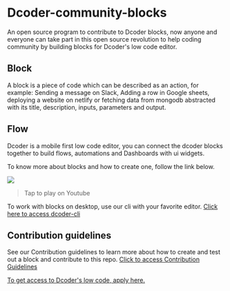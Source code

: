 # Dcoder-community-blocks

An open source program to contribute to Dcoder blocks, now anyone and everyone can take part in this open source revolution to help coding community by building blocks for Dcoder's low code editor.

## Block

A block is a piece of code which can be described as an action, for example: Sending a message on Slack, Adding a row in Google sheets, deploying a website on netlify or fetching data from mongodb abstracted with its title, description, inputs, parameters and output.

## Flow

Dcoder is a mobile first low code editor, you can connect the dcoder blocks together to build flows, automations and Dashboards with ui widgets.

To know more about blocks and how to create one, follow the link below.

<a href="https://www.youtube.com/watch?v=zk24jlyDMb8"><image src="https://i.ytimg.com/vi/zk24jlyDMb8/sddefault.jpg" alternate="How to create a block?"></img></a>

> Tap to play on Youtube

To work with blocks on desktop, use our cli with your favorite editor.
[Click here to access dcoder-cli](https://www.npmjs.com/package/@dcodermobile/dcoder-cli)

## Contribution guidelines

See our Contribution guidelines to learn more about how to create and test out a block and contribute to this repo.
[Click to access Contribution Guidelines](https://github.com/dcodermobile/Dcoder-community-blocks/blob/main/CONTRIBUTING.md)

[To get access to Dcoder's low code, apply here.](https://bit.ly/3CZqU2a)
